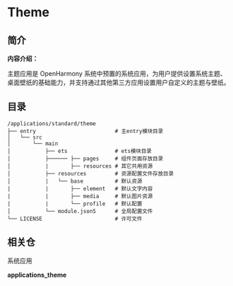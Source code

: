 # Theme

## 简介

**内容介绍：**

主题应用是 OpenHarmony 系统中预置的系统应用，为用户提供设置系统主题、桌面壁纸的基础能力，并支持通过其他第三方应用设置用户自定义的主题与壁纸。

## 目录

```
/applications/standard/theme
├── entry                         # 主entry模块目录
│   └── src
│       └── main
│           ├── ets               # ets模块目录
│           ├────── ├── pages     # 组件页面存放目录
│           |       ├── resources # 其它共用资源
│           ├── resources         # 资源配置文件存放目录
│           |   └── base          # 默认资源
|           |       ├── element   # 默认文字内容
|           |       ├── media     # 默认图片资源
|           |       └── profile   # 默认配置
│           └── module.json5      # 全局配置文件
└── LICENSE                       # 许可文件
```

## 相关仓

系统应用

**applications\_theme**

